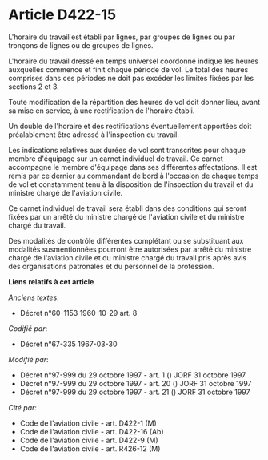 # Article D422-15

L'horaire du travail est établi par lignes, par groupes de lignes ou par tronçons de lignes ou de groupes de lignes.

L'horaire du travail dressé en temps universel coordonné indique les heures auxquelles commence et finit chaque période de
vol. Le total des heures comprises dans ces périodes ne doit pas excéder les limites fixées par les sections 2 et 3.

Toute modification de la répartition des heures de vol doit donner lieu, avant sa mise en service, à une rectification de
l'horaire établi.

Un double de l'horaire et des rectifications éventuellement apportées doit préalablement être adressé à l'inspection du
travail.

Les indications relatives aux durées de vol sont transcrites pour chaque membre d'équipage sur un carnet individuel de
travail. Ce carnet accompagne le membre d'équipage dans ses différentes affectations. Il est remis par ce dernier au
commandant de bord à l'occasion de chaque temps de vol et constamment tenu à la disposition de l'inspection du travail et du
ministre chargé de l'aviation civile.

Ce carnet individuel de travail sera établi dans des conditions qui seront fixées par un arrêté du ministre chargé de
l'aviation civile et du ministre chargé du travail.

Des modalités de contrôle différentes complétant ou se substituant aux modalités susmentionnées pourront être autorisées par
arrêté du ministre chargé de l'aviation civile et du ministre chargé du travail pris après avis des organisations patronales
et du personnel de la profession.

**Liens relatifs à cet article**

_Anciens textes_:

  - Décret n°60-1153 1960-10-29 art. 8

_Codifié par_:

  - Décret n°67-335 1967-03-30

_Modifié par_:

  - Décret n°97-999 du 29 octobre 1997 - art. 1 () JORF 31 octobre 1997
  - Décret n°97-999 du 29 octobre 1997 - art. 20 () JORF 31 octobre 1997
  - Décret n°97-999 du 29 octobre 1997 - art. 21 () JORF 31 octobre 1997

_Cité par_:

  - Code de l'aviation civile - art. D422-1 (M)
  - Code de l'aviation civile - art. D422-16 (Ab)
  - Code de l'aviation civile - art. D422-9 (M)
  - Code de l'aviation civile - art. R426-12 (M)
